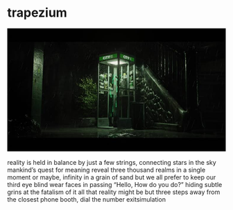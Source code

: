 # trapezium
![trapezium](images/trapezium.jpeg)

reality is held in balance by
just a few strings, connecting stars in the sky
mankind’s quest for meaning
reveal three thousand realms
in a single moment
or maybe, infinity in a grain of sand
but we all prefer to keep our
third eye blind
wear faces in passing
“Hello, How do you do?”
hiding subtle grins
at the fatalism of it all
that reality might be
but three steps away from the closest
phone booth, dial the number
exitsimulation
